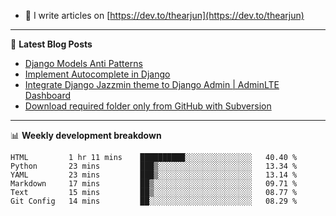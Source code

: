 <!-- ![My Profile Introduction Image](https://i.ibb.co/tLFZ15Q/gh.png) -->
- 📝 I write articles on [https://dev.to/thearjun](https://dev.to/thearjun)

-------

📕 **Latest Blog Posts**
<!-- BLOG-POST-LIST:START -->
- [Django Models Anti Patterns](https://dev.to/thearjun/django-models-anti-patterns-1ma1)
- [Implement Autocomplete in Django](https://dev.to/thearjun/implement-autocomplete-in-django-3h20)
- [Integrate Django Jazzmin theme to Django Admin | AdminLTE Dashboard](https://dev.to/thearjun/integrate-django-jazzmin-theme-to-django-admin-adminlte-dashboard-5aao)
- [Download required folder only from GitHub with Subversion](https://dev.to/thearjun/download-required-folder-only-from-github-with-subversion-2gpc)
<!-- BLOG-POST-LIST:END -->

-------

📊 **Weekly development breakdown**
<!--START_SECTION:waka-->

```text
HTML         1 hr 11 mins    ██████████░░░░░░░░░░░░░░░   40.40 %
Python       23 mins         ███▒░░░░░░░░░░░░░░░░░░░░░   13.34 %
YAML         23 mins         ███▒░░░░░░░░░░░░░░░░░░░░░   13.14 %
Markdown     17 mins         ██▒░░░░░░░░░░░░░░░░░░░░░░   09.71 %
Text         15 mins         ██▒░░░░░░░░░░░░░░░░░░░░░░   08.77 %
Git Config   14 mins         ██░░░░░░░░░░░░░░░░░░░░░░░   08.29 %
```

<!--END_SECTION:waka-->
<img src='https://profile-counter.glitch.me/thearjun/count.svg' width='0px'>
